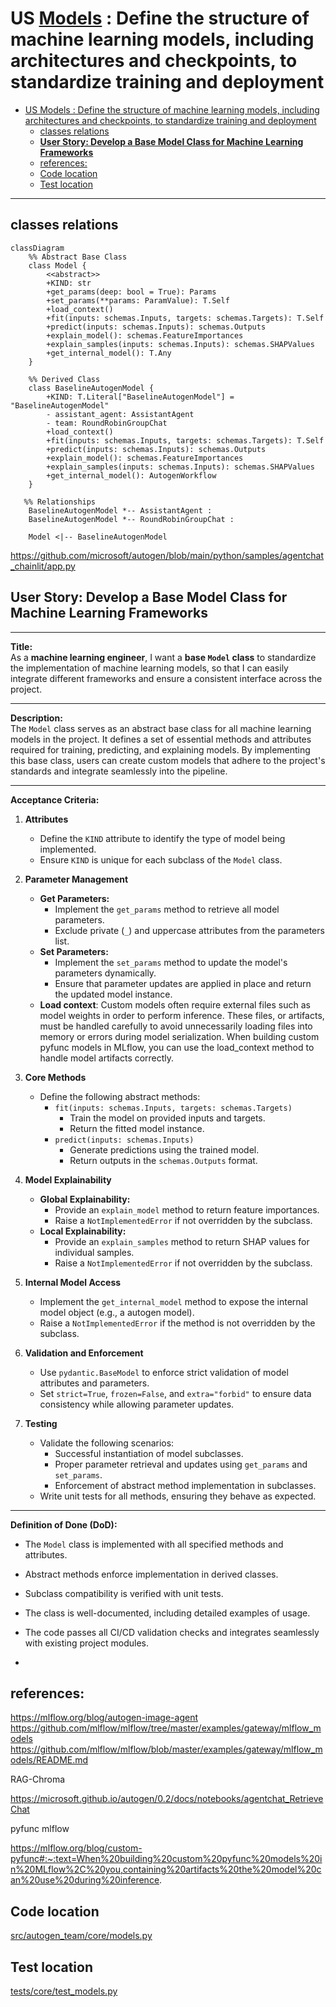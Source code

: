 # US [Models](./backlog_mlops_regresion.md) : Define the structure of machine learning models, including architectures and checkpoints, to standardize training and deployment

- [US Models : Define the structure of machine learning models, including architectures and checkpoints, to standardize training and deployment](#us-models--define-the-structure-of-machine-learning-models-including-architectures-and-checkpoints-to-standardize-training-and-deployment)
  - [classes relations](#classes-relations)
  - [**User Story: Develop a Base Model Class for Machine Learning Frameworks**](#user-story-develop-a-base-model-class-for-machine-learning-frameworks)
  - [references:](#references)
  - [Code location](#code-location)
  - [Test location](#test-location)

---

## classes relations

```mermaid
classDiagram
    %% Abstract Base Class
    class Model {
        <<abstract>>
        +KIND: str
        +get_params(deep: bool = True): Params
        +set_params(**params: ParamValue): T.Self
        +load_context()
        +fit(inputs: schemas.Inputs, targets: schemas.Targets): T.Self
        +predict(inputs: schemas.Inputs): schemas.Outputs
        +explain_model(): schemas.FeatureImportances
        +explain_samples(inputs: schemas.Inputs): schemas.SHAPValues
        +get_internal_model(): T.Any
    }

    %% Derived Class
    class BaselineAutogenModel {
        +KIND: T.Literal["BaselineAutogenModel"] = "BaselineAutogenModel"
        - assistant_agent: AssistantAgent
        - team: RoundRobinGroupChat
        +load_context()
        +fit(inputs: schemas.Inputs, targets: schemas.Targets): T.Self
        +predict(inputs: schemas.Inputs): schemas.Outputs
        +explain_model(): schemas.FeatureImportances
        +explain_samples(inputs: schemas.Inputs): schemas.SHAPValues
        +get_internal_model(): AutogenWorkflow
    }

   %% Relationships
    BaselineAutogenModel *-- AssistantAgent : 
    BaselineAutogenModel *-- RoundRobinGroupChat : 

    Model <|-- BaselineAutogenModel

```


https://github.com/microsoft/autogen/blob/main/python/samples/agentchat_chainlit/app.py


## **User Story: Develop a Base Model Class for Machine Learning Frameworks**

---

**Title:**  
As a **machine learning engineer**, I want a **base `Model` class** to standardize the implementation of machine learning models, so that I can easily integrate different frameworks and ensure a consistent interface across the project.

---

**Description:**  
The `Model` class serves as an abstract base class for all machine learning models in the project. It defines a set of essential methods and attributes required for training, predicting, and explaining models. By implementing this base class, users can create custom models that adhere to the project's standards and integrate seamlessly into the pipeline.

---

**Acceptance Criteria:**

1. **Attributes**

   - Define the `KIND` attribute to identify the type of model being implemented.
   - Ensure `KIND` is unique for each subclass of the `Model` class.

2. **Parameter Management**

   - **Get Parameters:**
     - Implement the `get_params` method to retrieve all model parameters.
     - Exclude private (`_`) and uppercase attributes from the parameters list.
   - **Set Parameters:**
     - Implement the `set_params` method to update the model's parameters dynamically.
     - Ensure that parameter updates are applied in place and return the updated model instance.
   - **Load context**: Custom models often require external files such as model weights in order to perform inference. These files, or artifacts, must be handled carefully to avoid unnecessarily loading files into memory or errors during model serialization. When building custom pyfunc models in MLflow, you can use the load_context method to handle model artifacts correctly.

3. **Core Methods**

   - Define the following abstract methods:
     - `fit(inputs: schemas.Inputs, targets: schemas.Targets)`
       - Train the model on provided inputs and targets.
       - Return the fitted model instance.
     - `predict(inputs: schemas.Inputs)`
       - Generate predictions using the trained model.
       - Return outputs in the `schemas.Outputs` format.

4. **Model Explainability**

   - **Global Explainability:**
     - Provide an `explain_model` method to return feature importances.
     - Raise a `NotImplementedError` if not overridden by the subclass.
   - **Local Explainability:**
     - Provide an `explain_samples` method to return SHAP values for individual samples.
     - Raise a `NotImplementedError` if not overridden by the subclass.

5. **Internal Model Access**

   - Implement the `get_internal_model` method to expose the internal model object (e.g., a autogen model).
   - Raise a `NotImplementedError` if the method is not overridden by the subclass.

6. **Validation and Enforcement**

   - Use `pydantic.BaseModel` to enforce strict validation of model attributes and parameters.
   - Set `strict=True`, `frozen=False`, and `extra="forbid"` to ensure data consistency while allowing parameter updates.

7. **Testing**
   - Validate the following scenarios:
     - Successful instantiation of model subclasses.
     - Proper parameter retrieval and updates using `get_params` and `set_params`.
     - Enforcement of abstract method implementation in subclasses.
   - Write unit tests for all methods, ensuring they behave as expected.

---

**Definition of Done (DoD):**

- The `Model` class is implemented with all specified methods and attributes.
- Abstract methods enforce implementation in derived classes.
- Subclass compatibility is verified with unit tests.
- The class is well-documented, including detailed examples of usage.
- The code passes all CI/CD validation checks and integrates seamlessly with existing project modules.


-
## references:

<https://mlflow.org/blog/autogen-image-agent>
<https://github.com/mlflow/mlflow/tree/master/examples/gateway/mlflow_models>
<https://github.com/mlflow/mlflow/blob/master/examples/gateway/mlflow_models/README.md>

RAG-Chroma

<https://microsoft.github.io/autogen/0.2/docs/notebooks/agentchat_RetrieveChat>

pyfunc mlflow

<https://mlflow.org/blog/custom-pyfunc#:~:text=When%20building%20custom%20pyfunc%20models%20in%20MLflow%2C%20you,containing%20artifacts%20the%20model%20can%20use%20during%20inference>.

## Code location

[src/autogen_team/core/models.py](../src/autogen_team/core/models.py)

## Test location

[tests/core/test_models.py](../tests/core/test_models.py)
